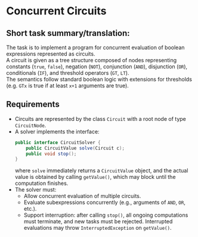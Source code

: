 # Concurrent Circuits

## Short task summary/translation:
The task is to implement a program for concurrent evaluation of boolean expressions represented as circuits.  
A circuit is given as a tree structure composed of nodes representing constants (`true`, `false`), negation (`NOT`), conjunction (`AND`), disjunction (`OR`), conditionals (`IF`), and threshold operators (`GT`, `LT`).  
The semantics follow standard boolean logic with extensions for thresholds (e.g. `GTx` is true if at least `x+1` arguments are true).

## Requirements
- Circuits are represented by the class `Circuit` with a root node of type `CircuitNode`.  
- A solver implements the interface:
  ```java
  public interface CircuitSolver {
      public CircuitValue solve(Circuit c);
      public void stop();
  }
  ```
  where `solve` immediately returns a `CircuitValue` object, and the actual value is obtained by calling `getValue()`, which may block until the computation finishes.
- The solver must:
  - Allow concurrent evaluation of multiple circuits.
  - Evaluate subexpressions concurrently (e.g., arguments of `AND`, `OR`, etc.).
  - Support interruption: after calling `stop()`, all ongoing computations must terminate, and new tasks must be rejected. Interrupted evaluations may throw `InterruptedException` on `getValue()`. 
